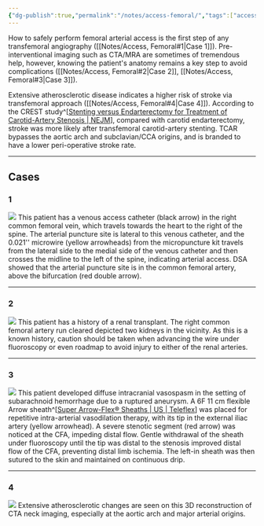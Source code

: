 ```yaml
---
{"dg-publish":true,"permalink":"/notes/access-femoral/","tags":["access"],"created":"2023-08-14T19:26:50.241-07:00","updated":"2023-09-11T12:52:57.813-07:00"}
---
```



How to safely perform femoral arterial access is the first step of any transfemoral angiography ([[Notes/Access, Femoral#1\|Case 1]]). Pre-interventional imaging such as CTA/MRA are sometimes of tremendous help, however, knowing the patient's anatomy remains a key step to avoid complications ([[Notes/Access, Femoral#2\|Case 2]], [[Notes/Access, Femoral#3\|Case 3]]).

Extensive atherosclerotic disease indicates a higher risk of stroke via transfemoral approach ([[Notes/Access, Femoral#4\|Case 4]]). According to the CREST study^[[Stenting versus Endarterectomy for Treatment of Carotid-Artery Stenosis | NEJM](https://www.nejm.org/doi/full/10.1056/NEJMoa0912321?logout=true)], compared with carotid endarterectomy, stroke was more likely after transfemoral carotid-artery stenting. TCAR bypasses the aortic arch and subclavian/CCA origins, and is branded to have a lower peri-operative stroke rate.

---

## Cases

### 1

![](https://i.imgur.com/F6U3sLt.png)
This patient has a venous access catheter (black arrow) in the right common femoral vein, which travels towards the heart to the right of the spine. The arterial puncture site is lateral to this venous catheter, and the 0.021'' microwire (yellow arrowheads) from the micropuncture kit travels from the lateral side to the medial side of the venous catheter and then crosses the midline to the left of the spine, indicating arterial access. DSA showed that the arterial puncture site is in the common femoral artery, above the bifurcation (red double arrow).

---

### 2

![](https://i.imgur.com/sZtKMpN.jpg)
This patient has a history of a renal transplant. The right common femoral artery run cleared depicted two kidneys in the vicinity. As this is a known history, caution should be taken when advancing the wire under fluoroscopy or even roadmap to avoid injury to either of the renal arteries.

---

### 3

![](https://i.imgur.com/Afpctbe.png)
This patient developed diffuse intracranial vasospasm in the setting of subarachnoid hemorrhage due to a ruptured aneurysm. A 6F 11 cm flexible Arrow sheath^[[Super Arrow-Flex® Sheaths | US | Teleflex](https://www.teleflex.com/usa/en/product-areas/interventional/vascular-access-closure/super-arrow-flex-sheaths/)] was placed for repetitive intra-arterial vasodilation therapy, with its tip in the external iliac artery (yellow arrowhead). A severe stenotic segment (red arrow) was noticed at the CFA, impeding distal flow. Gentle withdrawal of the sheath under fluoroscopy until the tip was distal to the stenosis improved distal flow of the CFA, preventing distal limb ischemia. The left-in sheath was then sutured to the skin and maintained on continuous drip. 

---

### 4

![](https://i.imgur.com/AuhOYD5.png)
Extensive atherosclerotic changes are seen on this 3D reconstruction of CTA neck imaging, especially at the aortic arch and major arterial origins. 
